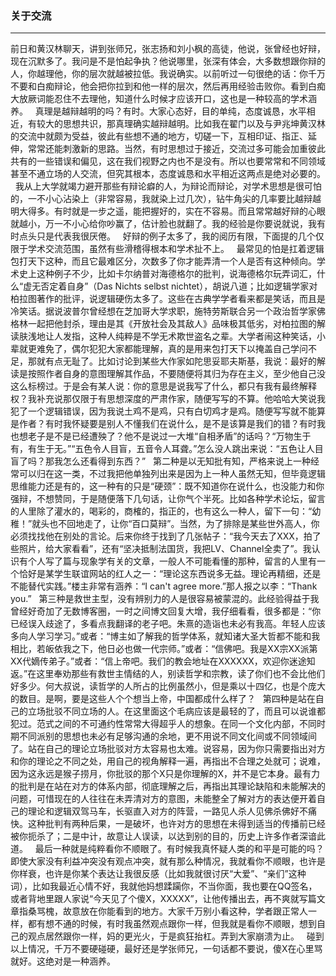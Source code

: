<h3>关于交流</h3><hr>


前日和黄汉林聊天，讲到张师兄，张志扬和刘小枫的高徒，他说，张曾经也好辩，现在沉默多了。我问是不是怕起争执？他说哪里，张深有体会，大多数想跟你辩的人，你越理他，你的层次就越被拉低。我说确实。以前听过一句很绝的话：你千万不要和白痴辩论，他会把你拉到和他一样的层次，然后再用经验击败你。看到白痴大放厥词能忍住不去理他，知道什么时候才应该开口，这也是一种较高的学术涵养。
 
真理是越辩越明的吗？有时。大家心态好，目的单纯，态度诚恳，水平相近，有较大的思想共识，那真理确实越辩越明。比如我在翟门以及与尹兆坤黄汉林的交流中就颇为受益，彼此有些想不通的地方，切磋一下，互相印证、指正、延伸，常常还能刺激新的思路。当然，有时思想过于接近，交流过多可能会加重彼此共有的一些错误和偏见，这在我们视野之内也不是没有。所以也要常常和不同领域甚至不通立场的人交流，但究其根本，态度诚恳和水平相近这两点是绝对必要的。
 
我从上大学就竭力避开那些有辩论癖的人，为辩论而辩论，对学术思想是很可怕的，一不小心沾染上（非常容易，我就染上过几次），钻牛角尖的几率要比越辩越明大得多。有时就是一步之遥，能把握好的，实在不容易。而且常常越好辩的心眼就越小，万一不小心给你吵赢了，估计脸也就翻了。我的经验是你要说就说，我有时点头只是代表我很厌倦。
 
好辩的例子太多了，我的阅历有限，下面提的几个仅限于学术交流范围，虽然有些滑稽得根本和学术扯不上。
 
最常见的怕是扛着逻辑包打天下这种，而且它最难区分，次数多了你才能弄清一个人是否有这种倾向。学术史上这种例子不少，比如卡尔纳普对海德格尔的批判，说海德格尔玩弄词汇，什么“虚无否定着自身”（Das Nichts selbst nichtet），胡说八道；比如逻辑学家对柏拉图著作的批评，说逻辑硬伤太多了。这些在古典学学者看来都是笑话，而且是冷笑话。据说波普尔曾经想在芝加哥大学求职，施特劳斯联合另一个政治哲学家佛格林一起把他封杀，理由是其《开放社会及其敌人》品味极其低劣，对柏拉图的解读肤浅地让人发指，这种人纯粹是不学无术欺世盗名之辈。大学者闹这种笑话，小辈就更难免了，偶尔犯犯大家都能理解，真的是用来包打天下以掩盖自己学问不足，那就有点无耻了。比如讨论到某些大作家如陀思妥耶夫斯基，我说：最好的解读是按照作者自身的意图理解其作品，不要随便将其归为存在主义，至少他自己没这么标榜过。于是会有某人说：你的意思是说我写了什么，都只有我有最终解释权？我补充说那仅限于有思想深度的严肃作家，随便写写的不算。他哈哈大笑说我犯了一个逻辑错误，因为我说土鸡不是鸡，只有白切鸡才是鸡。随便写写就不能算是作者？有时我怀疑要是别人不懂我们在说什么，是不是该算是我们的错？有时我也想老子是不是已经遭殃了？他不是说过一大堆“自相矛盾”的话吗？“万物生于有，有生于无。”“五色令人目盲，五音令人耳聋。”怎么没人跳出来说：“五色让人目盲了吗？那我怎么还看得到东西？”
 
第二种是以无知批有知，严格来说上一种经常可以归在这一类，不过我把他单独列出来是因为上一种人虽然无知，但毕竟逻辑思维能力还是有的，这一种有的只是“硬颈”：既不知道你在说什么，也没能力和你强辩，不想赞同，于是随便落下几句话，让你气个半死。比如各种学术论坛，留言的人里除了灌水的，喝彩的，商榷的，指正的，也有这么一种人，留下一句：“幼稚！”就头也不回地走了，让你“百口莫辩”。当然，为了排除是某些世外高人，你必须找找他在别处的言论。后来你终于找到了几张帖子：“我今天去了XXX，拍了些照片，给大家看看”，还有“坚决抵制法国货，我把LV、Channel全卖了”。我认识有个人写了篇与现象学有关的文章，一般人不可能看懂的那种，留言的人里有一个恰好是某学生联谊网站的红人之一：“理论这东西说多无益。理论再精细，还是不能替代实践。”楼主非常有涵养：“I can't agree more.”那人报之以李：“Thank you.”
 
第三种是救世主型，没有辨别力的人是很容易被蒙混的。此经验得益于我曾经好奇加了无数博客圈，一时之间博文回复大增，我仔细看看，很多都是：“你已经误入歧途了，多看点我翻译的老子吧。朱熹的造诣也未必有我高。年轻人应该多向人学习学习。”或者：“博主如了解我的哲学体系，就知诸大圣大哲都不能和我相比，若皈依我之下，他日必也做一代宗师。”或者：“信佛吧。我是XX宗XX派第XX代嫡传弟子。”或者：“信上帝吧。我们的教会地址在XXXXXX，欢迎你迷途知返。”在这里奉劝那些有救世主情结的人，别读哲学和宗教，读了你们也不会比他们好多少。何大叔说，读哲学的人所占的比例虽然小，但是乘以十四亿，也是个庞大的数目。是啊，要是这些人个个想当上帝，中国都成什么样了？
 
第四种是站在自己的立场批驳不同立场的人。在这里面这个毛病应该是最轻的了，而且可以说谁都犯过。范式之间的不可通约性常常大得超乎人的想象。在同一个文化内部，不同时期不同派别的思想也未必有足够沟通的余地，更不用说不同文化间或不同领域间了。站在自己的理论立场批驳对方太容易也太难。说容易，因为你只需要指出对方和你的理论之不同之处，用自己的视角解释一遍，再指出不合理之处就可；说难，因为这永远是猴子捞月，你批驳的那个X只是你理解的X，并不是它本身。最有力的批判是在站在对方的体系内部，彻底理解之后，再指出其理论缺陷和未能解决的问题，可惜现在的人往往在未弄清对方的意图，未能整全了解对方的表达便开着自己的理论和逻辑双驾马车，长驱直入对方的阵营，一路见人杀人见佛杀佛好不痛快。这种批判有两种后果，一是破坏，也许对方的思想在未得到适当的传播前已经被你扼杀了；二是中计，故意让人误读，以达到别的目的，历史上许多作者深谙此道。
 
最后一种就是纯粹看你不顺眼了。有时候我真怀疑人类的和平是可能的吗？即使大家没有利益冲突没有观点冲突，就有那么种情况，我就看你不顺眼，也许是你样衰，也许是你某个表达让我很反感（比如我就很讨厌“大爱”、“亲们”这种词），比如我最近心情不好，我就他妈想蹂躏你，不当你面，我也要在QQ签名，或者背地里跟人家说“今天见了个傻X，XXXXX”，让他传播出去，再不爽就写篇文章指桑骂槐，故意放在你能看到的地方。大家千万别小看这种，学者跟正常人一样，都有想不通的时候，有时我虽然观点跟你一样，但我就是看你不顺眼，想到自己的观点居然跟你一样，妈的更光火，于是疯狂抬杠。弄到大家崩溃为止。
 
碰到以上情况，千万不要硬碰硬，最好还是学张师兄，一句话都不要说，傻X在心里骂就好。这绝对是一种涵养。
